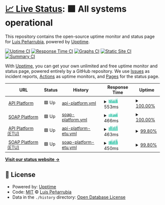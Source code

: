 # [📈 Live Status](https://luispenarrubia.github.io/upptime): <!--live status--> **🟩 All systems operational**

This repository contains the open-source uptime monitor and status page for [Luis Peñarrubia](https://luispenarrubia.github.io/upptime), powered by [Upptime](https://github.com/upptime/upptime).

[![Uptime CI](https://github.com/luispenarrubia/upptime/workflows/Uptime%20CI/badge.svg)](https://github.com/luispenarrubia/upptime/actions?query=workflow%3A%22Uptime+CI%22)
[![Response Time CI](https://github.com/luispenarrubia/upptime/workflows/Response%20Time%20CI/badge.svg)](https://github.com/luispenarrubia/upptime/actions?query=workflow%3A%22Response+Time+CI%22)
[![Graphs CI](https://github.com/luispenarrubia/upptime/workflows/Graphs%20CI/badge.svg)](https://github.com/luispenarrubia/upptime/actions?query=workflow%3A%22Graphs+CI%22)
[![Static Site CI](https://github.com/luispenarrubia/upptime/workflows/Static%20Site%20CI/badge.svg)](https://github.com/luispenarrubia/upptime/actions?query=workflow%3A%22Static+Site+CI%22)
[![Summary CI](https://github.com/luispenarrubia/upptime/workflows/Summary%20CI/badge.svg)](https://github.com/luispenarrubia/upptime/actions?query=workflow%3A%22Summary+CI%22)

With [Upptime](https://upptime.js.org), you can get your own unlimited and free uptime monitor and status page, powered entirely by a GitHub repository. We use [Issues](https://github.com/luispenarrubia/upptime/issues) as incident reports, [Actions](https://github.com/luispenarrubia/upptime/actions) as uptime monitors, and [Pages](https://luispenarrubia.github.io/upptime) for the status page.

<!--start: status pages-->
<!-- This summary is generated by Upptime (https://github.com/upptime/upptime) -->
<!-- Do not edit this manually, your changes will be overwritten -->
<!-- prettier-ignore -->
| URL | Status | History | Response Time | Uptime |
| --- | ------ | ------- | ------------- | ------ |
| <img alt="" src="https://icons.duckduckgo.com/ip3/api.six-group.com.ico" height="13"> [API Platform](https://api.six-group.com/healthcheck) | 🟩 Up | [api-platform.yml](https://github.com/luispenarrubia/upptime/commits/HEAD/history/api-platform.yml) | <details><summary><img alt="Response time graph" src="./graphs/api-platform/response-time-week.png" height="20"> 553ms</summary><br><a href="https://luispenarrubia.github.io/upptime/history/api-platform"><img alt="Response time 824" src="https://img.shields.io/endpoint?url=https%3A%2F%2Fraw.githubusercontent.com%2Fluispenarrubia%2Fupptime%2FHEAD%2Fapi%2Fapi-platform%2Fresponse-time.json"></a><br><a href="https://luispenarrubia.github.io/upptime/history/api-platform"><img alt="24-hour response time 643" src="https://img.shields.io/endpoint?url=https%3A%2F%2Fraw.githubusercontent.com%2Fluispenarrubia%2Fupptime%2FHEAD%2Fapi%2Fapi-platform%2Fresponse-time-day.json"></a><br><a href="https://luispenarrubia.github.io/upptime/history/api-platform"><img alt="7-day response time 553" src="https://img.shields.io/endpoint?url=https%3A%2F%2Fraw.githubusercontent.com%2Fluispenarrubia%2Fupptime%2FHEAD%2Fapi%2Fapi-platform%2Fresponse-time-week.json"></a><br><a href="https://luispenarrubia.github.io/upptime/history/api-platform"><img alt="30-day response time 803" src="https://img.shields.io/endpoint?url=https%3A%2F%2Fraw.githubusercontent.com%2Fluispenarrubia%2Fupptime%2FHEAD%2Fapi%2Fapi-platform%2Fresponse-time-month.json"></a><br><a href="https://luispenarrubia.github.io/upptime/history/api-platform"><img alt="1-year response time 824" src="https://img.shields.io/endpoint?url=https%3A%2F%2Fraw.githubusercontent.com%2Fluispenarrubia%2Fupptime%2FHEAD%2Fapi%2Fapi-platform%2Fresponse-time-year.json"></a></details> | <details><summary><a href="https://luispenarrubia.github.io/upptime/history/api-platform">100.00%</a></summary><a href="https://luispenarrubia.github.io/upptime/history/api-platform"><img alt="All-time uptime 99.96%" src="https://img.shields.io/endpoint?url=https%3A%2F%2Fraw.githubusercontent.com%2Fluispenarrubia%2Fupptime%2FHEAD%2Fapi%2Fapi-platform%2Fuptime.json"></a><br><a href="https://luispenarrubia.github.io/upptime/history/api-platform"><img alt="24-hour uptime 100.00%" src="https://img.shields.io/endpoint?url=https%3A%2F%2Fraw.githubusercontent.com%2Fluispenarrubia%2Fupptime%2FHEAD%2Fapi%2Fapi-platform%2Fuptime-day.json"></a><br><a href="https://luispenarrubia.github.io/upptime/history/api-platform"><img alt="7-day uptime 100.00%" src="https://img.shields.io/endpoint?url=https%3A%2F%2Fraw.githubusercontent.com%2Fluispenarrubia%2Fupptime%2FHEAD%2Fapi%2Fapi-platform%2Fuptime-week.json"></a><br><a href="https://luispenarrubia.github.io/upptime/history/api-platform"><img alt="30-day uptime 99.66%" src="https://img.shields.io/endpoint?url=https%3A%2F%2Fraw.githubusercontent.com%2Fluispenarrubia%2Fupptime%2FHEAD%2Fapi%2Fapi-platform%2Fuptime-month.json"></a><br><a href="https://luispenarrubia.github.io/upptime/history/api-platform"><img alt="1-year uptime 99.96%" src="https://img.shields.io/endpoint?url=https%3A%2F%2Fraw.githubusercontent.com%2Fluispenarrubia%2Fupptime%2FHEAD%2Fapi%2Fapi-platform%2Fuptime-year.json"></a></details>
| <img alt="" src="https://icons.duckduckgo.com/ip3/soap.six-group.com.ico" height="13"> [SOAP Platform](https://soap.six-group.com/healthcheck) | 🟩 Up | [soap-platform.yml](https://github.com/luispenarrubia/upptime/commits/HEAD/history/soap-platform.yml) | <details><summary><img alt="Response time graph" src="./graphs/soap-platform/response-time-week.png" height="20"> 466ms</summary><br><a href="https://luispenarrubia.github.io/upptime/history/soap-platform"><img alt="Response time 623" src="https://img.shields.io/endpoint?url=https%3A%2F%2Fraw.githubusercontent.com%2Fluispenarrubia%2Fupptime%2FHEAD%2Fapi%2Fsoap-platform%2Fresponse-time.json"></a><br><a href="https://luispenarrubia.github.io/upptime/history/soap-platform"><img alt="24-hour response time 547" src="https://img.shields.io/endpoint?url=https%3A%2F%2Fraw.githubusercontent.com%2Fluispenarrubia%2Fupptime%2FHEAD%2Fapi%2Fsoap-platform%2Fresponse-time-day.json"></a><br><a href="https://luispenarrubia.github.io/upptime/history/soap-platform"><img alt="7-day response time 466" src="https://img.shields.io/endpoint?url=https%3A%2F%2Fraw.githubusercontent.com%2Fluispenarrubia%2Fupptime%2FHEAD%2Fapi%2Fsoap-platform%2Fresponse-time-week.json"></a><br><a href="https://luispenarrubia.github.io/upptime/history/soap-platform"><img alt="30-day response time 752" src="https://img.shields.io/endpoint?url=https%3A%2F%2Fraw.githubusercontent.com%2Fluispenarrubia%2Fupptime%2FHEAD%2Fapi%2Fsoap-platform%2Fresponse-time-month.json"></a><br><a href="https://luispenarrubia.github.io/upptime/history/soap-platform"><img alt="1-year response time 623" src="https://img.shields.io/endpoint?url=https%3A%2F%2Fraw.githubusercontent.com%2Fluispenarrubia%2Fupptime%2FHEAD%2Fapi%2Fsoap-platform%2Fresponse-time-year.json"></a></details> | <details><summary><a href="https://luispenarrubia.github.io/upptime/history/soap-platform">100.00%</a></summary><a href="https://luispenarrubia.github.io/upptime/history/soap-platform"><img alt="All-time uptime 99.96%" src="https://img.shields.io/endpoint?url=https%3A%2F%2Fraw.githubusercontent.com%2Fluispenarrubia%2Fupptime%2FHEAD%2Fapi%2Fsoap-platform%2Fuptime.json"></a><br><a href="https://luispenarrubia.github.io/upptime/history/soap-platform"><img alt="24-hour uptime 100.00%" src="https://img.shields.io/endpoint?url=https%3A%2F%2Fraw.githubusercontent.com%2Fluispenarrubia%2Fupptime%2FHEAD%2Fapi%2Fsoap-platform%2Fuptime-day.json"></a><br><a href="https://luispenarrubia.github.io/upptime/history/soap-platform"><img alt="7-day uptime 100.00%" src="https://img.shields.io/endpoint?url=https%3A%2F%2Fraw.githubusercontent.com%2Fluispenarrubia%2Fupptime%2FHEAD%2Fapi%2Fsoap-platform%2Fuptime-week.json"></a><br><a href="https://luispenarrubia.github.io/upptime/history/soap-platform"><img alt="30-day uptime 99.62%" src="https://img.shields.io/endpoint?url=https%3A%2F%2Fraw.githubusercontent.com%2Fluispenarrubia%2Fupptime%2FHEAD%2Fapi%2Fsoap-platform%2Fuptime-month.json"></a><br><a href="https://luispenarrubia.github.io/upptime/history/soap-platform"><img alt="1-year uptime 99.96%" src="https://img.shields.io/endpoint?url=https%3A%2F%2Fraw.githubusercontent.com%2Fluispenarrubia%2Fupptime%2FHEAD%2Fapi%2Fsoap-platform%2Fuptime-year.json"></a></details>
| <img alt="" src="https://icons.duckduckgo.com/ip3/api-etu.six-group.com.ico" height="13"> [API Platform (ETU)](https://api-etu.six-group.com/healthcheck) | 🟩 Up | [api-platform-etu.yml](https://github.com/luispenarrubia/upptime/commits/HEAD/history/api-platform-etu.yml) | <details><summary><img alt="Response time graph" src="./graphs/api-platform-etu/response-time-week.png" height="20"> 463ms</summary><br><a href="https://luispenarrubia.github.io/upptime/history/api-platform-etu"><img alt="Response time 596" src="https://img.shields.io/endpoint?url=https%3A%2F%2Fraw.githubusercontent.com%2Fluispenarrubia%2Fupptime%2FHEAD%2Fapi%2Fapi-platform-etu%2Fresponse-time.json"></a><br><a href="https://luispenarrubia.github.io/upptime/history/api-platform-etu"><img alt="24-hour response time 472" src="https://img.shields.io/endpoint?url=https%3A%2F%2Fraw.githubusercontent.com%2Fluispenarrubia%2Fupptime%2FHEAD%2Fapi%2Fapi-platform-etu%2Fresponse-time-day.json"></a><br><a href="https://luispenarrubia.github.io/upptime/history/api-platform-etu"><img alt="7-day response time 463" src="https://img.shields.io/endpoint?url=https%3A%2F%2Fraw.githubusercontent.com%2Fluispenarrubia%2Fupptime%2FHEAD%2Fapi%2Fapi-platform-etu%2Fresponse-time-week.json"></a><br><a href="https://luispenarrubia.github.io/upptime/history/api-platform-etu"><img alt="30-day response time 546" src="https://img.shields.io/endpoint?url=https%3A%2F%2Fraw.githubusercontent.com%2Fluispenarrubia%2Fupptime%2FHEAD%2Fapi%2Fapi-platform-etu%2Fresponse-time-month.json"></a><br><a href="https://luispenarrubia.github.io/upptime/history/api-platform-etu"><img alt="1-year response time 596" src="https://img.shields.io/endpoint?url=https%3A%2F%2Fraw.githubusercontent.com%2Fluispenarrubia%2Fupptime%2FHEAD%2Fapi%2Fapi-platform-etu%2Fresponse-time-year.json"></a></details> | <details><summary><a href="https://luispenarrubia.github.io/upptime/history/api-platform-etu">99.80%</a></summary><a href="https://luispenarrubia.github.io/upptime/history/api-platform-etu"><img alt="All-time uptime 99.99%" src="https://img.shields.io/endpoint?url=https%3A%2F%2Fraw.githubusercontent.com%2Fluispenarrubia%2Fupptime%2FHEAD%2Fapi%2Fapi-platform-etu%2Fuptime.json"></a><br><a href="https://luispenarrubia.github.io/upptime/history/api-platform-etu"><img alt="24-hour uptime 100.00%" src="https://img.shields.io/endpoint?url=https%3A%2F%2Fraw.githubusercontent.com%2Fluispenarrubia%2Fupptime%2FHEAD%2Fapi%2Fapi-platform-etu%2Fuptime-day.json"></a><br><a href="https://luispenarrubia.github.io/upptime/history/api-platform-etu"><img alt="7-day uptime 99.80%" src="https://img.shields.io/endpoint?url=https%3A%2F%2Fraw.githubusercontent.com%2Fluispenarrubia%2Fupptime%2FHEAD%2Fapi%2Fapi-platform-etu%2Fuptime-week.json"></a><br><a href="https://luispenarrubia.github.io/upptime/history/api-platform-etu"><img alt="30-day uptime 99.95%" src="https://img.shields.io/endpoint?url=https%3A%2F%2Fraw.githubusercontent.com%2Fluispenarrubia%2Fupptime%2FHEAD%2Fapi%2Fapi-platform-etu%2Fuptime-month.json"></a><br><a href="https://luispenarrubia.github.io/upptime/history/api-platform-etu"><img alt="1-year uptime 99.99%" src="https://img.shields.io/endpoint?url=https%3A%2F%2Fraw.githubusercontent.com%2Fluispenarrubia%2Fupptime%2FHEAD%2Fapi%2Fapi-platform-etu%2Fuptime-year.json"></a></details>
| <img alt="" src="https://icons.duckduckgo.com/ip3/soap-etu.six-group.com.ico" height="13"> [SOAP Platform (ETU)](https://soap-etu.six-group.com/healthcheck) | 🟩 Up | [soap-platform-etu.yml](https://github.com/luispenarrubia/upptime/commits/HEAD/history/soap-platform-etu.yml) | <details><summary><img alt="Response time graph" src="./graphs/soap-platform-etu/response-time-week.png" height="20"> 450ms</summary><br><a href="https://luispenarrubia.github.io/upptime/history/soap-platform-etu"><img alt="Response time 586" src="https://img.shields.io/endpoint?url=https%3A%2F%2Fraw.githubusercontent.com%2Fluispenarrubia%2Fupptime%2FHEAD%2Fapi%2Fsoap-platform-etu%2Fresponse-time.json"></a><br><a href="https://luispenarrubia.github.io/upptime/history/soap-platform-etu"><img alt="24-hour response time 496" src="https://img.shields.io/endpoint?url=https%3A%2F%2Fraw.githubusercontent.com%2Fluispenarrubia%2Fupptime%2FHEAD%2Fapi%2Fsoap-platform-etu%2Fresponse-time-day.json"></a><br><a href="https://luispenarrubia.github.io/upptime/history/soap-platform-etu"><img alt="7-day response time 450" src="https://img.shields.io/endpoint?url=https%3A%2F%2Fraw.githubusercontent.com%2Fluispenarrubia%2Fupptime%2FHEAD%2Fapi%2Fsoap-platform-etu%2Fresponse-time-week.json"></a><br><a href="https://luispenarrubia.github.io/upptime/history/soap-platform-etu"><img alt="30-day response time 535" src="https://img.shields.io/endpoint?url=https%3A%2F%2Fraw.githubusercontent.com%2Fluispenarrubia%2Fupptime%2FHEAD%2Fapi%2Fsoap-platform-etu%2Fresponse-time-month.json"></a><br><a href="https://luispenarrubia.github.io/upptime/history/soap-platform-etu"><img alt="1-year response time 586" src="https://img.shields.io/endpoint?url=https%3A%2F%2Fraw.githubusercontent.com%2Fluispenarrubia%2Fupptime%2FHEAD%2Fapi%2Fsoap-platform-etu%2Fresponse-time-year.json"></a></details> | <details><summary><a href="https://luispenarrubia.github.io/upptime/history/soap-platform-etu">99.80%</a></summary><a href="https://luispenarrubia.github.io/upptime/history/soap-platform-etu"><img alt="All-time uptime 100.00%" src="https://img.shields.io/endpoint?url=https%3A%2F%2Fraw.githubusercontent.com%2Fluispenarrubia%2Fupptime%2FHEAD%2Fapi%2Fsoap-platform-etu%2Fuptime.json"></a><br><a href="https://luispenarrubia.github.io/upptime/history/soap-platform-etu"><img alt="24-hour uptime 100.00%" src="https://img.shields.io/endpoint?url=https%3A%2F%2Fraw.githubusercontent.com%2Fluispenarrubia%2Fupptime%2FHEAD%2Fapi%2Fsoap-platform-etu%2Fuptime-day.json"></a><br><a href="https://luispenarrubia.github.io/upptime/history/soap-platform-etu"><img alt="7-day uptime 99.80%" src="https://img.shields.io/endpoint?url=https%3A%2F%2Fraw.githubusercontent.com%2Fluispenarrubia%2Fupptime%2FHEAD%2Fapi%2Fsoap-platform-etu%2Fuptime-week.json"></a><br><a href="https://luispenarrubia.github.io/upptime/history/soap-platform-etu"><img alt="30-day uptime 99.95%" src="https://img.shields.io/endpoint?url=https%3A%2F%2Fraw.githubusercontent.com%2Fluispenarrubia%2Fupptime%2FHEAD%2Fapi%2Fsoap-platform-etu%2Fuptime-month.json"></a><br><a href="https://luispenarrubia.github.io/upptime/history/soap-platform-etu"><img alt="1-year uptime 100.00%" src="https://img.shields.io/endpoint?url=https%3A%2F%2Fraw.githubusercontent.com%2Fluispenarrubia%2Fupptime%2FHEAD%2Fapi%2Fsoap-platform-etu%2Fuptime-year.json"></a></details>

<!--end: status pages-->

[**Visit our status website →**](https://luispenarrubia.github.io/upptime)

## 📄 License

- Powered by: [Upptime](https://github.com/upptime/upptime)
- Code: [MIT](./LICENSE) © [Luis Peñarrubia](https://luispenarrubia.github.io/upptime)
- Data in the `./history` directory: [Open Database License](https://opendatacommons.org/licenses/odbl/1-0/)
